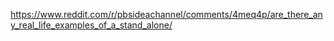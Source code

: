 

https://www.reddit.com/r/pbsideachannel/comments/4meq4p/are_there_any_real_life_examples_of_a_stand_alone/
